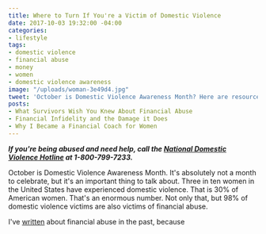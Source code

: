 ```yaml
---
title: Where to Turn If You're a Victim of Domestic Violence
date: 2017-10-03 19:32:00 -04:00
categories:
- lifestyle
tags:
- domestic violence
- financial abuse
- money
- women
- domestic violence awareness
image: "/uploads/woman-3e49d4.jpg"
tweet: 'October is Domestic Violence Awareness Month? Here are resources for survivors:'
posts:
- What Survivors Wish You Knew About Financial Abuse
- Financial Infidelity and the Damage it Does
- Why I Became a Financial Coach for Women
---
```


***If you're being abused and need help, call the [National Domestic Violence Hotline](http://www.thehotline.org/) at 1-800-799-7233.***

October is Domestic Violence Awareness Month. It's absolutely not a month to celebrate, but it's an important thing to talk about. Three in ten women in the United States have experienced domestic violence. That is 30% of American women. That's an enormous number. Not only that, but 98% of domestic violence victims are also victims of financial abuse.

I've [written](https://www.maggiegermano.com/blog/financial-abuse-survivors-want-you-to-know) about financial abuse in the past, because